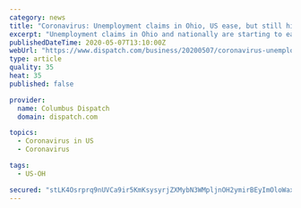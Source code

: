 ```yaml
---
category: news
title: "Coronavirus: Unemployment claims in Ohio, US ease, but still high"
excerpt: "Unemployment claims in Ohio and nationally are starting to ease, but remain high as the coronavirus’s damage to the economy starts to come more in"
publishedDateTime: 2020-05-07T13:10:00Z
webUrl: "https://www.dispatch.com/business/20200507/coronavirus-unemployment-claims-in-ohio-us-ease-but-still-high"
type: article
quality: 35
heat: 35
published: false

provider:
  name: Columbus Dispatch
  domain: dispatch.com

topics:
  - Coronavirus in US
  - Coronavirus

tags:
  - US-OH

secured: "stLK4Osrprq9nUVCa9ir5KmKsysyrjZXMybN3WMpljnOH2ymirBEyImOloWaxRgpHEkQz/hRPReDzpb3chD46IbmmBnGKbIMDaWryxx26nCcsLrYLMYrHom4tH+EUtIHmo5E0NjS0bQHDefdrJXqUU0zvhEPrJqS/Cc0XBDqRs2hnPbnISXpqYeB9L4JQND+l3zWX+OivnLGyuhjcTFy4UrgAaGqiFGh3AkPEQJPhLbcrPf4KV81O/OUhJCzaPs/oKR+NhwsZs/k9iQs6VDmWYafkvEglDe4aGNqQugnkib3g81oPhGHrvswbeG1FC/R0ehj5LFgORMW1cPtwzxQTmUdaeZriZJe0Ti0mw1ggOmulK1Men+15eMGGfKTb0S/zeAXZNjj9SasFEtlzyiqxHDBCawQryctUJA/Uxqui+Bw3Gq9APRs781TLwnKkn8wbjndZEFRR/1IA2AF8cJSdD1+DvlpPBY+grqX3a81L4U=;+l9tGX38NB3NSlB/KAaCLg=="
---
```


